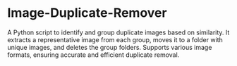 # Image-Duplicate-Remover
A Python script to identify and group duplicate images based on similarity. It extracts a representative image from each group, moves it to a folder with unique images, and deletes the group folders. Supports various image formats, ensuring accurate and efficient duplicate removal.
